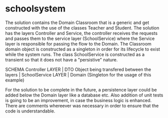 # schoolsystem

The solution contains the Domain Classroom that is a generic and get constructed with the use of the classes Teacher and Student.
The solution has the layers Controller and Service, the controller receives the requests and passes them to the service layer (SchoolService) where the Service layer
is responsible for passing the flow to the Domain.
The Classroom domain object is constructed as a singleton in order for its lifecycle to exist while the system runs.
The class SchoolService is constructed as a transient so that it does not have a "persistive" nature.


SCHEMA
Controller LAYER
|
DTO Object being transfered between the layers
|
SchoolService LAYER
|
Domain (Singleton for the usage of this example)


For the solution to be complete in the future, a persistence layer could be added below the Domain layer like a database etc.
Also addition of unit tests is going to be an improvement, in case the business logic is enhanced.
There are comments whereever was necessary in order to ensure that the code is understandable.